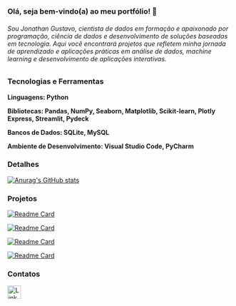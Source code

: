 ### Olá, seja bem-vindo(a) ao meu portfólio! 👋


###### Sou Jonathan Gustavo, cientista de dados em formação e apaixonado por programação, ciência de dados e desenvolvimento de soluções baseadas em tecnologia. Aqui você encontrará projetos que refletem minha jornada de aprendizado e aplicações práticas em análise de dados, machine learning e desenvolvimento de aplicações interativas.

### Tecnologias e Ferramentas

**Linguagens: Python**

**Bibliotecas: Pandas, NumPy, Seaborn, Matplotlib, Scikit-learn, Plotly Express, Streamlit, Pydeck**

**Bancos de Dados: SQLite, MySQL**

**Ambiente de Desenvolvimento: Visual Studio Code, PyCharm**



### Detalhes

[![Anurag's GitHub stats](https://github-readme-stats.vercel.app/api?username=JowGuh&show_icons=true&theme=dark)](https://github.com/anuraghazra/github-readme-stats) 

### Projetos

[![Readme Card](https://github-readme-stats.vercel.app/api/pin/?username=JowGuh&repo=DashboardST&theme=dark)](https://github.com/anuraghazra/github-readme-stats)

[![Readme Card](https://github-readme-stats.vercel.app/api/pin/?username=JowGuh&repo=Anemia&theme=dark)](https://github.com/anuraghazra/github-readme-stats)

[![Readme Card](https://github-readme-stats.vercel.app/api/pin/?username=JowGuh&repo=previsaoderenda&theme=dark)](https://github.com/anuraghazra/github-readme-stats)

[![Readme Card](https://github-readme-stats.vercel.app/api/pin/?username=JowGuh&repo=EBAC&theme=dark)](https://github.com/anuraghazra/github-readme-stats)

### Contatos
[<img src='https://img.shields.io/badge/LinkedIn-0077B5?style=for-the-badge&logo=linkedin&logoColor=white' alt='Linkedin' height='30'>](https://www.linkedin.com/in/jonathan-gustavo-data/)
